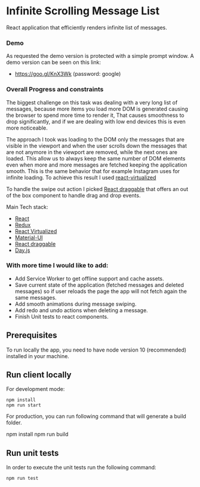 # Infinite Scrolling Message List

React application that efficiently renders infinite list of messages.

### Demo

As requested the demo version is protected with a simple prompt window.
A demo version can be seen on this link:

-   https://goo.gl/KnX3Wk (password: google)

### Overall Progress and constraints

The biggest challenge on this task was dealing with a very long list of messages, because more items you load more DOM is generated causing the browser to spend more time to render it, That causes smoothness to drop significantly, and if we are dealing with low end devices this is even more noticeable.

The approach I took was loading to the DOM only the messages that are visible in the viewport and when the user scrolls down the messages that are not anymore in the viewport are removed, while the next ones are loaded.
This allow us to always keep the same number of DOM elements even when more and more messages are fetched keeping the application smooth. This is the same behavior that for example Instagram uses for infinite loading.
To achieve this result I used [react-virtualized](https://github.com/bvaughn/react-virtualized)

To handle the swipe out action I picked [React draggable](https://github.com/mzabriskie/react-draggable) that offers an out of the box component to handle drag and drop events.

Main Tech stack:

-   [React](https://reactjs.org/)
-   [Redux](https://redux.js.org/)
-   [React Virtualized](https://github.com/bvaughn/react-virtualized)
-   [Material-UI](https://material-ui.com/)
-   [React draggable](https://github.com/mzabriskie/react-draggable)
-   [Day.js](https://github.com/iamkun/dayjs)

### With more time I would like to add:

-   Add Service Worker to get offline support and cache assets.
-   Save current state of the application (fetched messages and deleted messages) so if user reloads the page the app will not fetch again the same messages.
-   Add smooth animations during message swiping.
-   Add redo and undo actions when deleting a message.
-   Finish Unit tests to react components.

## Prerequisites

To run locally the app, you need to have node version 10 (recommended) installed in your machine.

## Run client locally

For development mode:

    npm install
    npm run start

For production, you can run following command that will generate a build folder.

npm install
npm run build

## Run unit tests

In order to execute the unit tests run the following command:

    npm run test
